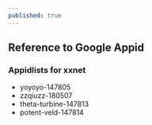```yaml
---
published: true
---
```

## Reference to Google Appid

### Appidlists for xxnet
- yoyoyo-147805
- zzqiuzz-180507
- theta-turbine-147813
- potent-veld-147814


